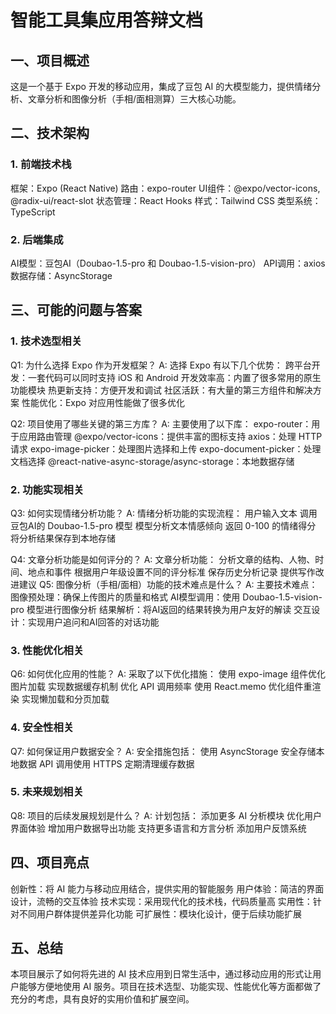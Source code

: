 # 智能工具集应用答辩文档
## 一、项目概述
这是一个基于 Expo 开发的移动应用，集成了豆包 AI 的大模型能力，提供情绪分析、文章分析和图像分析（手相/面相测算）三大核心功能。
## 二、技术架构
### 1. 前端技术栈
框架：Expo (React Native)
路由：expo-router
UI组件：@expo/vector-icons, @radix-ui/react-slot
状态管理：React Hooks
样式：Tailwind CSS
类型系统：TypeScript
### 2. 后端集成
AI模型：豆包AI（Doubao-1.5-pro 和 Doubao-1.5-vision-pro）
API调用：axios
数据存储：AsyncStorage
## 三、可能的问题与答案
### 1. 技术选型相关
Q1: 为什么选择 Expo 作为开发框架？
A: 选择 Expo 有以下几个优势：
跨平台开发：一套代码可以同时支持 iOS 和 Android
开发效率高：内置了很多常用的原生功能模块
热更新支持：方便开发和调试
社区活跃：有大量的第三方组件和解决方案
性能优化：Expo 对应用性能做了很多优化

Q2: 项目使用了哪些关键的第三方库？
A: 主要使用了以下库：
expo-router：用于应用路由管理
@expo/vector-icons：提供丰富的图标支持
axios：处理 HTTP 请求
expo-image-picker：处理图片选择和上传
expo-document-picker：处理文档选择
@react-native-async-storage/async-storage：本地数据存储
### 2. 功能实现相关
Q3: 如何实现情绪分析功能？
A: 情绪分析功能的实现流程：
用户输入文本
调用豆包AI的 Doubao-1.5-pro 模型
模型分析文本情感倾向
返回 0-100 的情绪得分
将分析结果保存到本地存储

Q4: 文章分析功能是如何评分的？
A: 文章分析功能：
分析文章的结构、人物、时间、地点和事件
根据用户年级设置不同的评分标准
保存历史分析记录
提供写作改进建议
Q5: 图像分析（手相/面相）功能的技术难点是什么？
A: 主要技术难点：
图像预处理：确保上传图片的质量和格式
AI模型调用：使用 Doubao-1.5-vision-pro 模型进行图像分析
结果解析：将AI返回的结果转换为用户友好的解读
交互设计：实现用户追问和AI回答的对话功能
### 3. 性能优化相关
Q6: 如何优化应用的性能？
A: 采取了以下优化措施：
使用 expo-image 组件优化图片加载
实现数据缓存机制
优化 API 调用频率
使用 React.memo 优化组件重渲染
实现懒加载和分页加载
### 4. 安全性相关
Q7: 如何保证用户数据安全？
A: 安全措施包括：
使用 AsyncStorage 安全存储本地数据
API 调用使用 HTTPS
定期清理缓存数据
### 5. 未来规划相关
Q8: 项目的后续发展规划是什么？
A: 计划包括：
添加更多 AI 分析模块
优化用户界面体验
增加用户数据导出功能
支持更多语言和方言分析
添加用户反馈系统
## 四、项目亮点
创新性：将 AI 能力与移动应用结合，提供实用的智能服务
用户体验：简洁的界面设计，流畅的交互体验
技术实现：采用现代化的技术栈，代码质量高
实用性：针对不同用户群体提供差异化功能
可扩展性：模块化设计，便于后续功能扩展
## 五、总结
本项目展示了如何将先进的 AI 技术应用到日常生活中，通过移动应用的形式让用户能够方便地使用 AI 服务。项目在技术选型、功能实现、性能优化等方面都做了充分的考虑，具有良好的实用价值和扩展空间。